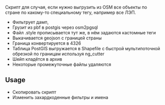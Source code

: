 Скрипт для случая, если нужно выгрузить из OSM все объекты по стране по какому-то специальному тегу, например все ЛЭП.

* Фильтрует дамп, 
* Грузит из pbf в postgis через osm2pgsql
* Файл .style прописывается тут же, в нём задаются кастомные теги
* Выкачивается geojson с границей страны
* Граница конвертируется в 4326
* Таблица PostGIS выгружается в Shapefile с быстрой мультипоточной обрезкой по границам используя ng_cutter
* Шейп кладётся в архив
* Некоторые промежуточные файлы удаляются

## Usage

* Скопировать скрипт
* Изменить захардкоденные фильтры и имена
